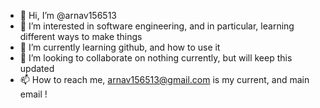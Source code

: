 - 👋 Hi, I’m @arnav156513
- 👀 I’m interested in software engineering, and in particular, learning different ways to make things 
- 🌱 I’m currently learning github, and how to use it 
- 💞️ I’m looking to collaborate on nothing currently, but will keep this updated
- 📫 How to reach me, arnav156513@gmail.com is my current, and main email !

<!---
arnav156513/arnav156513 is a ✨ special ✨ repository because its `README.md` (this file) appears on your GitHub profile.
You can click the Preview link to take a look at your changes.
--->
